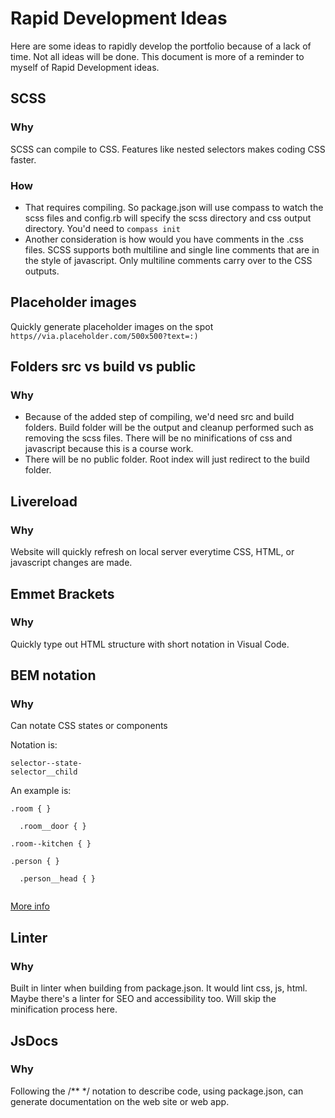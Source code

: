 # Rapid Development Ideas
Here are some ideas to rapidly develop the portfolio because of a lack of time. Not all ideas will be done. This document is more of a reminder to myself of Rapid Development ideas. 
<!-- Keywords: Todo: Review; Rapid Development Ideas -->

## SCSS
### Why
SCSS can compile to CSS. Features like nested selectors makes coding CSS faster.
### How
- That requires compiling. So package.json will use compass to watch the scss files and config.rb will specify the scss directory and css output directory. You'd need to `compass init`
- Another consideration is how would you have comments in the .css files. SCSS supports both multiline and single line comments that are in the style of javascript. Only multiline comments carry over to the CSS outputs.

## Placeholder images
Quickly generate placeholder images on the spot
``https//via.placeholder.com/500x500?text=:)``

## Folders src vs build vs public
### Why
- Because of the added step of compiling, we'd need src and build folders. Build folder will be the output and cleanup performed such as removing the scss files. There will be no minifications of css and javascript because this is a course work. 
- There will be no public folder. Root index will just redirect to the build folder.

## Livereload
### Why
Website will quickly refresh on local server everytime CSS, HTML, or javascript changes are made.

## Emmet Brackets
### Why
Quickly type out HTML structure with short notation in Visual Code.

## BEM notation
### Why
Can notate CSS states or components

Notation is:
```
selector--state-
selector__child
```

An example is:
```
.room { }

  .room__door { }

.room--kitchen { }

.person { }

  .person__head { }


```

[More info](https://getbem.com/introduction/)


## Linter
### Why
Built in linter when building from package.json. It would lint css, js, html. Maybe there's a linter for SEO and accessibility too. Will skip the minification process here.

## JsDocs
### Why
Following the /** */ notation to describe code, using package.json, can generate documentation on the web site or web app.
